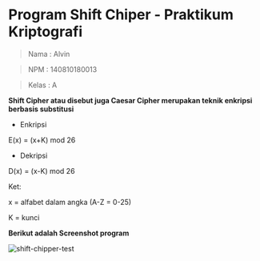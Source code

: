 # Program Shift Chiper - Praktikum Kriptografi

> Nama 	: Alvin

> NPM		: 140810180013

> Kelas 	: A



**Shift Cipher atau disebut juga Caesar Cipher merupakan teknik enkripsi berbasis substitusi**


- Enkripsi

E(x) = (x+K) mod 26
- Dekripsi

D(x) = (x-K) mod 26


Ket:

x = alfabet dalam angka (A-Z = 0-25)

K = kunci


**Berikut adalah Screenshot program**

![shift-chipper-test](https://user-images.githubusercontent.com/47733168/93705391-131ae180-fb47-11ea-9f39-03a20fe9dabe.jpg)

